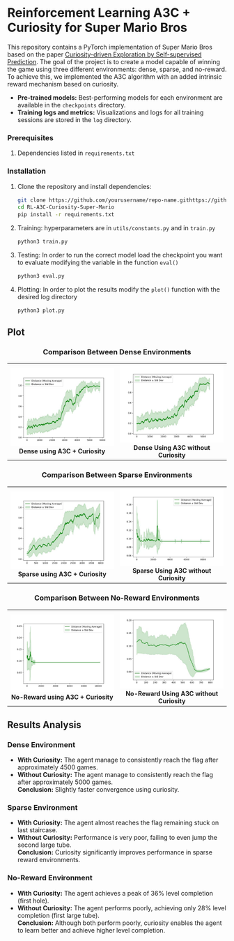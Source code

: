 # Reinforcement Learning A3C + Curiosity for Super Mario Bros

This repository contains a PyTorch implementation of Super Mario Bros based on the paper [Curiosity-driven Exploration by Self-supervised Prediction](https://github.com/pathak22/noreward-rl). The goal of the project is to create a model capable of winning the game using three different environments: dense, sparse, and no-reward. To achieve this, we implemented the A3C algorithm with an added intrinsic reward mechanism based on curiosity.
- **Pre-trained models:** Best-performing models for each environment are available in the `checkpoints` directory.
- **Training logs and metrics:** Visualizations and logs for all training sessions are stored in the `log` directory.

### Prerequisites

1. Dependencies listed in `requirements.txt`

### Installation

1. Clone the repository and install dependencies:
   ```bash
   git clone https://github.com/yourusername/repo-name.githttps://github.com/Francesco0101/RL-A3C-Curiosity-Super-Mario.git
   cd RL-A3C-Curiosity-Super-Mario
   pip install -r requirements.txt
   ```
2. Training: hyperparameters are in `utils/constants.py` and in `train.py`
   ```bash
   python3 train.py 
   ```
3. Testing: In order to run the correct model load the checkpoint you want to evaluate modifying the variable in the function `eval()`
   ```bash
   python3 eval.py
   ```
4. Plotting: In order to plot the results  modify the `plot()` function with the desired log directory 
   ```bash
   python3 plot.py 
   ```

## Plot 
<div align="center">
  <h3> Comparison Between Dense Environments</h3>
  <table>
    <tr>
      <td align="center">
        <img src="log/curiosity/dense/1_1/log_0/distance_plot.jpg" alt="Environment Dense With Curiosity" width="400"/>
        <br>
        <b>Dense using A3C + Curiosity</b>
      </td>
      <td align="center">
        <img src="log/no_curiosity/dense/1_1/log_0/distance_plot.jpg" alt="Environment Dense With no Curiosity" width="400"/>
        <br>
        <b>Dense Using A3C without Curiosity</b>
      </td>
    </tr>
  </table>
</div>

<div align="center">
  <h3> Comparison Between Sparse Environments</h3>
  <table>
    <tr>
      <td align="center">
        <img src="log/curiosity/sparse/1_1/log_0/distance_plot.jpg" alt="Environment Sparse With Curiosity" width="400"/>
        <br>
        <b>Sparse using A3C + Curiosity</b>
      </td>
      <td align="center">
        <img src="log/no_curiosity/sparse/1_1/log_0/distance_plot.jpg" alt="Environment Sparse With no Curiosity" width="400"/>
        <br>
        <b>Sparse Using A3C without Curiosity</b>
      </td>
    </tr>
  </table>
</div>

<div align="center">
  <h3> Comparison Between No-Reward Environments</h3>
  <table>
    <tr>
      <td align="center">
        <img src="log/curiosity/no_reward/1_1/log_0/distance_plot.jpg" alt="Environment No-Reward With Curiosity" width="400"/>
        <br>
        <b>No-Reward using A3C + Curiosity</b>
      </td>
      <td align="center">
        <img src="log/no_curiosity/no_reward/1_1/log_0/distance_plot.jpg" alt="Environment No-Reward With no Curiosity" width="400"/>
        <br>
        <b>No-Reward Using A3C without Curiosity</b>
      </td>
    </tr>
  </table>
</div>

## Results Analysis
### Dense Environment
- **With Curiosity:** The agent manage to consistently reach the flag after approximately 4500 games.  
- **Without Curiosity:** The agent manage to consistently reach the flag after approximately 5000 games.  
**Conclusion:** Slightly faster convergence using curiosity.

### Sparse Environment
- **With Curiosity:** The agent almost reaches the flag remaining stuck on last staircase.  
- **Without Curiosity:** Performance is very poor, failing to even jump the second large tube.  
**Conclusion:** Curiosity significantly improves performance in sparse reward environments.

### No-Reward Environment
- **With Curiosity:** The agent achieves a peak of 36% level completion (first hole).  
- **Without Curiosity:** The agent performs poorly, achieving only 28% level completion (first large tube).  
**Conclusion:** Although both perform poorly, curiosity enables the agent to learn better and achieve higher level completion.
   
